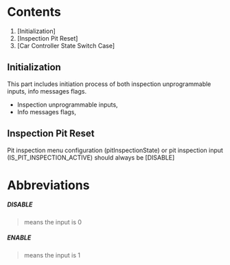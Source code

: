 # Contents

 1. [Initialization]
 2. [Inspection Pit Reset]
 3. [Car Controller State Switch Case]
 
## Initialization
This part includes initiation process of both inspection unprogrammable inputs, info messages flags.
- Inspection unprogrammable inputs,
- Info messages flags,

## Inspection Pit Reset
Pit inspection menu configuration (pitInspectionState) or pit inspection input (IS_PIT_INSPECTION_ACTIVE) should always be [DISABLE]


# Abbreviations

 ##### **DISABLE** 
 > means the input is 0
 ##### **ENABLE**
 > means the input is 1
